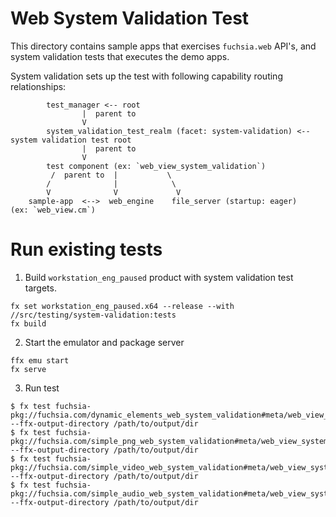 # Web System Validation Test

This directory contains sample apps that exercises `fuchsia.web` API's, and system validation tests that executes the demo apps.

System validation sets up the test with following capability routing relationships:

```
        test_manager <-- root
                |  parent to
                V
        system_validation_test_realm (facet: system-validation) <-- system validation test root
                |  parent to
                V
        test component (ex: `web_view_system_validation`)
         /  parent to  |           \
        /              |            \
        V              V             V
    sample-app  <-->  web_engine    file_server (startup: eager)
(ex: `web_view.cm`)
```

# Run existing tests

1. Build `workstation_eng_paused` product with system validation test targets.

```
fx set workstation_eng_paused.x64 --release --with //src/testing/system-validation:tests
fx build
```

2. Start the emulator and package server

```
ffx emu start
fx serve
```

3. Run test

```
$ fx test fuchsia-pkg://fuchsia.com/dynamic_elements_web_system_validation#meta/web_view_system_validation.cm --ffx-output-directory /path/to/output/dir
$ fx test fuchsia-pkg://fuchsia.com/simple_png_web_system_validation#meta/web_view_system_validation.cm --ffx-output-directory /path/to/output/dir
$ fx test fuchsia-pkg://fuchsia.com/simple_video_web_system_validation#meta/web_view_system_validation.cm --ffx-output-directory /path/to/output/dir
$ fx test fuchsia-pkg://fuchsia.com/simple_audio_web_system_validation#meta/web_view_system_validation.cm --ffx-output-directory /path/to/output/dir
```